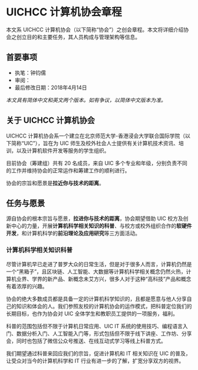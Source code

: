 # UICHCC 计算机协会章程

本文系 UICHCC 计算机协会（以下简称“协会”）之创会章程。本文将详细介绍协会之创立目的和主要任务，其人员构成与管理架构等信息。

## 首要事项

* 执笔：钟钧儒
* 审阅：
* 最后修改日期：2018年4月14日

*本文具有简体中文和英文两个版本。如有争议，以简体中文版本为准。*

## 关于 UICHCC 计算机协会

UICHCC 计算机协会系一个建立在北京师范大学-香港浸会大学联合国际学院（以下简称“UIC”），旨在为 UIC 师生及校外社会人士提供有关计算机技术资讯、培训，以及计算机软件开发等服务的学生组织。

目前协会（筹建组）共有 20 名成员，来自 UIC 多个专业和年级，分别负责不同的工作并维持协会的正常运作和筹建工作的顺利进行。

协会的宗旨和愿景是**拉近你与技术的距离**。

## 任务与愿景

源自协会的根本宗旨与愿景，**拉进你与技术的距离**，协会期望借助 UIC 校方及创新中心的力量，开展**计算机科学相关知识的科普**、与校方或校外组织合作的**软硬件开发**，和计算机科学的**前沿理论及应用研究**等三方面活动。

### 计算机科学相关知识科普

尽管计算机早已走进了普罗大众的日常生活，但是对于很多人而言，计算机仍然是一个“黑箱子”，且区块链、人工智能、大数据等计算机科学相关概念仍然火热，计算机业界、学界的新产品、新概念未艾方兴，很多人对于这种“高科技”产品和概念有着浓厚的兴趣。

协会的绝大多数成员都是具备一定的计算机科学知识的，且都是愿意与他人分享自己的知识和体会的人。我们参照友校的计算机协会的运作模式，把科普定位我们的长期目标，也作为协会对 UIC 全体学生和教职员工提供的一项服务，福利。

科普的范围包括但不限于计算机日常应用、UIC IT 系统的使用技巧、编程语言入门、数据分析入门、人工智能入门等，形式包括但不限于线下讲座、工作坊、分享会，同时也包括了微信公众号推送、在线互动式学习等线上科普方式。

我们期望通过科普来回应我们的宗旨，促进计算机和 IT 相关知识在 UIC 的普及，让受众对当今的计算机科学和 IT 行业有进一步的了解，扩宽分享双方的视界。